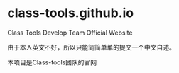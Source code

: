 # class-tools.github.io
Class Tools Develop Team Official Website

由于本人英文不好，所以只能简简单单的提交一个中文自述。

本项目是Class-tools团队的官网

